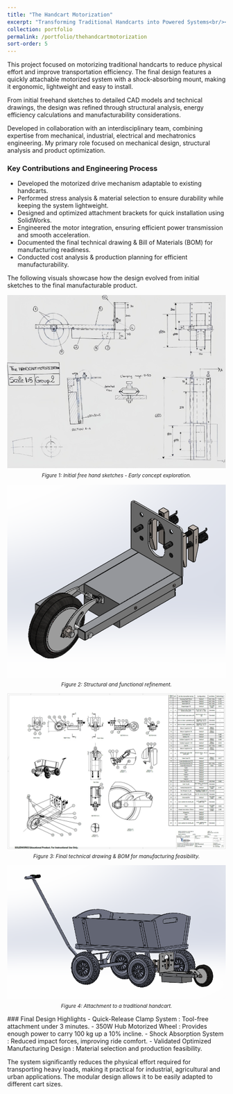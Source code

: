 ```yaml
---
title: "The Handcart Motorization"
excerpt: "Transforming Traditional Handcarts into Powered Systems<br/><img src='/images/Portfolio/Handcartmotorization/20241224Infographics.png'>"
collection: portfolio
permalink: /portfolio/thehandcartmotorization
sort-order: 5
---
```


This project focused on motorizing traditional handcarts to reduce physical effort and improve transportation efficiency. The final design features a quickly attachable motorized system with a shock-absorbing mount, making it ergonomic, lightweight and easy to install.

From initial freehand sketches to detailed CAD models and technical drawings, the design was refined through structural analysis, energy efficiency calculations and manufacturability considerations.
  
Developed in collaboration with an interdisciplinary team, combining expertise from mechanical, industrial, electrical and mechatronics engineering. My primary role focused on mechanical design, structural analysis and product optimization.

### Key Contributions and Engineering Process
-   Developed the motorized drive mechanism adaptable to existing handcarts.
-   Performed stress analysis & material selection to ensure durability while keeping the system lightweight.
-   Designed and optimized attachment brackets for quick installation using SolidWorks.
-   Engineered the motor integration, ensuring efficient power transmission and smooth acceleration.
-   Documented the final technical drawing & Bill of Materials (BOM) for manufacturing readiness.
-   Conducted cost analysis & production planning for efficient manufacturability.

The following visuals showcase how the design evolved from initial sketches to the final manufacturable product.
<p align="center">
    <img src="/images/Portfolio/Handcartmotorization/20241224Freehandsketch.png"/>
    <br>
    <sub><i> Figure 1: Initial free hand sketches - Early concept exploration.</i></sub>
</p>
  
  <p align="center">
    <img src="/images/Portfolio/Handcartmotorization/202412243Dmodelofmotorizedwheel.png"/>
    <br>
    <sub><i> Figure 2: Structural and functional refinement.</i></sub>
</p>
  
  <p align="center">
    <img src="/images/Portfolio/Handcartmotorization/20250223TechnicaldrawingBOM.jpg"/>
    <br>
    <sub><i> Figure 3: Final technical drawing & BOM for manufacturing feasibility.</i></sub>
</p>
  
<p align="center">
    <img src="/images/Portfolio/Handcartmotorization/20241224Attachmenttohandcart.png"/>
    <br>
    <sub><i> Figure 4: Attachment to a traditional handcart.</i></sub>
</p>
### Final Design Highlights  
-   Quick-Release Clamp System  : Tool-free attachment under 3 minutes.
-   350W Hub Motorized Wheel        : Provides enough power to carry 100 kg up a 10% incline.
-   Shock Absorption System     : Reduced impact forces, improving ride comfort.
-   Validated Optimized Manufacturing Design  : Material selection and production feasibility.

The system significantly reduces the physical effort required for transporting heavy loads, making it practical for industrial, agricultural and urban applications. The modular design allows it to be easily adapted to different cart sizes.